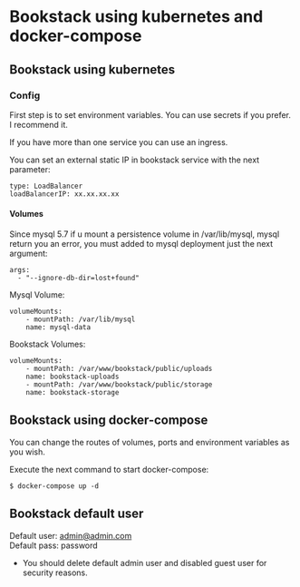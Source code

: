 # Bookstack using kubernetes and docker-compose
## Bookstack using kubernetes

### Config

First step is to set environment variables. You can use secrets if you prefer. I recommend it.

If you have more than one service you can use an ingress.

You can set an external static IP in bookstack service with the next parameter:

```
type: LoadBalancer
loadBalancerIP: xx.xx.xx.xx
```

#### Volumes
Since mysql 5.7 if u mount a persistence volume in /var/lib/mysql, mysql return you an error, you must added to mysql deployment just the next argument:

```
args:
  - "--ignore-db-dir=lost+found"
```

Mysql Volume:
```
volumeMounts:
    - mountPath: /var/lib/mysql
    name: mysql-data
```

Bookstack Volumes:
```
volumeMounts:
    - mountPath: /var/www/bookstack/public/uploads
    name: bookstack-uploads
    - mountPath: /var/www/bookstack/public/storage
    name: bookstack-storage
```

## Bookstack using docker-compose

You can change the routes of volumes, ports and environment variables as you wish.


Execute the next command to start docker-compose:

```
$ docker-compose up -d
```

## Bookstack default user

Default user: admin@admin.com \
Default pass: password

* You should delete default admin user and disabled guest user for security reasons.